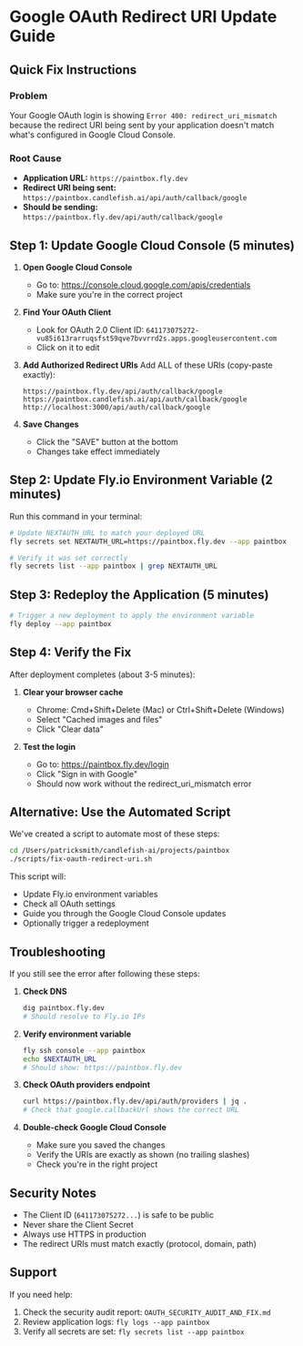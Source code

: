 # Google OAuth Redirect URI Update Guide

## Quick Fix Instructions

### Problem
Your Google OAuth login is showing `Error 400: redirect_uri_mismatch` because the redirect URI being sent by your application doesn't match what's configured in Google Cloud Console.

### Root Cause
- **Application URL:** `https://paintbox.fly.dev`
- **Redirect URI being sent:** `https://paintbox.candlefish.ai/api/auth/callback/google`
- **Should be sending:** `https://paintbox.fly.dev/api/auth/callback/google`

## Step 1: Update Google Cloud Console (5 minutes)

1. **Open Google Cloud Console**
   - Go to: https://console.cloud.google.com/apis/credentials
   - Make sure you're in the correct project

2. **Find Your OAuth Client**
   - Look for OAuth 2.0 Client ID: `641173075272-vu85i613rarruqsfst59qve7bvvrrd2s.apps.googleusercontent.com`
   - Click on it to edit

3. **Add Authorized Redirect URIs**
   Add ALL of these URIs (copy-paste exactly):
   ```
   https://paintbox.fly.dev/api/auth/callback/google
   https://paintbox.candlefish.ai/api/auth/callback/google
   http://localhost:3000/api/auth/callback/google
   ```

4. **Save Changes**
   - Click the "SAVE" button at the bottom
   - Changes take effect immediately

## Step 2: Update Fly.io Environment Variable (2 minutes)

Run this command in your terminal:

```bash
# Update NEXTAUTH_URL to match your deployed URL
fly secrets set NEXTAUTH_URL=https://paintbox.fly.dev --app paintbox

# Verify it was set correctly
fly secrets list --app paintbox | grep NEXTAUTH_URL
```

## Step 3: Redeploy the Application (5 minutes)

```bash
# Trigger a new deployment to apply the environment variable
fly deploy --app paintbox
```

## Step 4: Verify the Fix

After deployment completes (about 3-5 minutes):

1. **Clear your browser cache**
   - Chrome: Cmd+Shift+Delete (Mac) or Ctrl+Shift+Delete (Windows)
   - Select "Cached images and files"
   - Click "Clear data"

2. **Test the login**
   - Go to: https://paintbox.fly.dev/login
   - Click "Sign in with Google"
   - Should now work without the redirect_uri_mismatch error

## Alternative: Use the Automated Script

We've created a script to automate most of these steps:

```bash
cd /Users/patricksmith/candlefish-ai/projects/paintbox
./scripts/fix-oauth-redirect-uri.sh
```

This script will:
- Update Fly.io environment variables
- Check all OAuth settings
- Guide you through the Google Cloud Console updates
- Optionally trigger a redeployment

## Troubleshooting

If you still see the error after following these steps:

1. **Check DNS**
   ```bash
   dig paintbox.fly.dev
   # Should resolve to Fly.io IPs
   ```

2. **Verify environment variable**
   ```bash
   fly ssh console --app paintbox
   echo $NEXTAUTH_URL
   # Should show: https://paintbox.fly.dev
   ```

3. **Check OAuth providers endpoint**
   ```bash
   curl https://paintbox.fly.dev/api/auth/providers | jq .
   # Check that google.callbackUrl shows the correct URL
   ```

4. **Double-check Google Cloud Console**
   - Make sure you saved the changes
   - Verify the URIs are exactly as shown (no trailing slashes)
   - Check you're in the right project

## Security Notes

- The Client ID (`641173075272...`) is safe to be public
- Never share the Client Secret
- Always use HTTPS in production
- The redirect URIs must match exactly (protocol, domain, path)

## Support

If you need help:
1. Check the security audit report: `OAUTH_SECURITY_AUDIT_AND_FIX.md`
2. Review application logs: `fly logs --app paintbox`
3. Verify all secrets are set: `fly secrets list --app paintbox`
